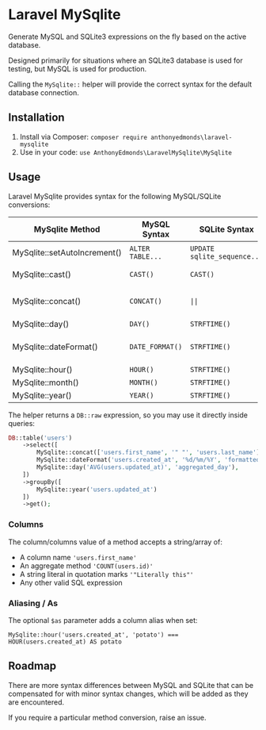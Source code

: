 # Laravel MySqlite

Generate MySQL and SQLite3 expressions on the fly based on the active database.

Designed primarily for situations where an SQLite3 database is used for testing, but MySQL is used for production.

Calling the `MySqlite::`  helper will provide the correct syntax for the default database connection.

## Installation

1. Install via Composer: `composer require anthonyedmonds\laravel-mysqlite`
2. Use in your code: `use AnthonyEdmonds\LaravelMySqlite\MySqlite`

## Usage

Laravel MySqlite provides syntax for the following MySQL/SQLite conversions:

| MySqlite Method              | MySQL Syntax     | SQLite Syntax               | Notes |
| ---------------------------- | ---------------- | --------------------------- | ----- |
| MySqlite::setAutoIncrement() | `ALTER TABLE...` | `UPDATE sqlite_sequence...` | Used as a standalone statement |
| MySqlite::cast()             | `CAST()`         | `CAST()`                    | Must be a value from `MySqlite::CASTS_MYSQL` |
| MySqlite::concat()           | `CONCAT()`       | `\|\|`                      | Pass literal strings with quotation marks, such as `'"String"'` |
| MySqlite::day()              | `DAY()`          | `STRFTIME()`                | |
| MySqlite::dateFormat()       | `DATE_FORMAT()`  | `STRFTIME()`                | Use date formats supported by both MySQL and SQLite |
| MySqlite::hour()             | `HOUR()`         | `STRFTIME()`                | |
| MySqlite::month()            | `MONTH()`        | `STRFTIME()`                | |
| MySqlite::year()             | `YEAR()`         | `STRFTIME()`                | |

The helper returns a `DB::raw` expression, so you may use it directly inside queries:

```php
DB::table('users')
    ->select([
        MySqlite::concat(['users.first_name', '" "', 'users.last_name'], 'name'),
        MySqlite::dateFormat('users.created_at', '%d/%m/%Y', 'formatted_date'),
        MySqlite::day('AVG(users.updated_at)', 'aggregated_day'),
    ])
    ->groupBy([
        MySqlite::year('users.updated_at')
    ])
    ->get();
```

### Columns
The column/columns value of a method accepts a string/array of:

* A column name `'users.first_name'`
* An aggregate method `'COUNT(users.id)'`
* A string literal in quotation marks `'"Literally this"'`
* Any other valid SQL expression

### Aliasing / As

The optional `$as` parameter adds a column alias when set:

`MySqlite::hour('users.created_at', 'potato') === HOUR(users.created_at) AS potato`

## Roadmap

There are more syntax differences between MySQL and SQLite that can be compensated for with minor syntax changes, which will be added as they are encountered.

If you require a particular method conversion, raise an issue.
